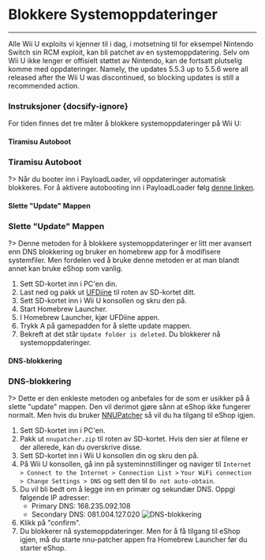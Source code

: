 # Blokkere Systemoppdateringer
---
Alle Wii U exploits vi kjenner til i dag, i motsetning til for eksempel Nintendo Switch sin RCM exploit, kan bli patchet av en systemoppdatering. Selv om Wii U ikke lenger er offisielt støttet av Nintendo, kan de fortsatt plutselig komme med oppdateringer. Namely, the updates 5.5.3 up to 5.5.6 were all released after the Wii U was discontinued, so blocking updates is still a recommended action.

### Instruksjoner {docsify-ignore}

For tiden finnes det tre måter å blokkere systemoppdateringer på Wii U:
<!-- tabs:start -->

#### **Tiramisu Autoboot**

### Tiramisu Autoboot

?> Når du booter inn i PayloadLoader, vil oppdateringer automatisk blokkeres. For å aktivere autobooting inn i PayloadLoader følg [denne linken](../docs/user-guide/tiramisu/autoboot).

#### **Slette "Update" Mappen**

### Slette "Update" Mappen

?> Denne metoden for å blokkere systemoppdateringer er litt mer avansert enn DNS blokkering og bruker en homebrew app for å modifisere systemfiler. Men fordelen ved å bruke denne metoden er at man blandt annet kan bruke eShop som vanlig.
1. Sett SD-kortet inn i PC'en din.
1. Last ned og pakk ut [UFDiine](https://github.com/GaryOderNichts/UFDiine/releases) til roten av SD-kortet ditt.
1. Sett SD-kortet inn i Wii U konsollen og skru den på.
1. Start Homebrew Launcher.
1. I Homebrew Launcher, kjør UFDiine appen.
1. Trykk A på gamepadden for å slette update mappen.
1. Bekreft at det står `Update folder is deleted`. Du blokkerer nå systemoppdateringer.

#### **DNS-blokkering**

### DNS-blokkering

?> Dette er den enkleste metoden og anbefales for de som er usikker på å slette "update" mappen. Den vil derimot gjøre sånn at eShop ikke fungerer normalt. Men hvis du bruker [NNUPatcher](https://wiiubru.com/appstore/zips/nnupatcher.zip) så vil du ha tilgang til eShop igjen.
1. Sett SD-kortet inn i PC'en.
1. Pakk ut `nnupatcher.zip` til roten av SD-kortet. Hvis den sier at filene er der allerede, kan du overskrive disse.
1. Sett SD-kortet inn i Wii U konsollen din og skru den på.
1. På Wii U konsollen, gå inn på systeminnstillinger og naviger til `Internet > Connect to the Internet > Connection List >` `Your WiFi connection > Change Settings > DNS` og sett den til `Do not auto-obtain`.
1. Du vil bli bedt om å legge inn en primær og sekundær DNS. Oppgi følgende IP adresser:
    - Primary DNS: 168.235.092.108
    - Secondary DNS: 081.004.127.020 <img src="docs/assets/img/DNS.png" alt="DNS-blokkering" />
1. Klikk på "confirm".
1. Du blokkerer nå systemoppdateringer. Men for å få tilgang til eShop igjen, må du starte nnu-patcher appen fra Homebrew Launcher før du starter eShop.

<!-- tabs:end -->
